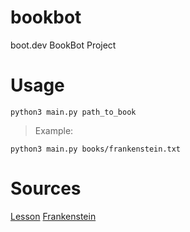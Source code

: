 # bookbot
boot.dev BookBot Project

# Usage

`python3 main.py path_to_book`

>Example:

`python3 main.py books/frankenstein.txt`

# Sources

[Lesson](https://www.boot.dev/lessons/d6536f09-dc1d-4922-a2a5-a73c536ee09d)
[Frankenstein](https://raw.githubusercontent.com/asweigart/codebreaker/master/frankenstein.txt)